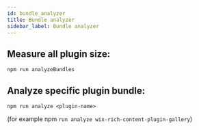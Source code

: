 ```yaml
---
id: bundle_analyzer
title: Bundle analyzer
sidebar_label: Bundle analyzer
---
```


## Measure all plugin size:

`npm run analyzeBundles`

## Analyze specific plugin bundle:

`npm run analyze <plugin-name>`

(for example npm `run analyze wix-rich-content-plugin-gallery`)
